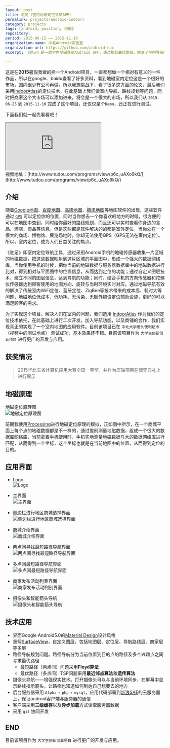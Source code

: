 ```yaml
---
layout: post
title: 驻足（室内地磁定位导航APP）
permalink: projects/android-indoor/
category: projects
tags: [android, position, 地磁]
repository: 
period: 2015-06-15 —— 2015-11-10
organization-name: 中北Android实验室
organization-url: https://github.com/android-nuc
excerpt: 《驻足》是一款室内地磁导航Android APP，通过规划最优路线，解决了室内导航问题，可以让人们迅速的到达自己想去的地方，买到想要的东西；同时加入商城商家，更好的促进商品的消费。

---
```


这是在**2015**暑假我做的拎一个Android项目，一直都想做一个相对有意义的一件作品，所以在google、baidu查看了好多资料，看到地磁室内定位这是一个很好的市场，国内很少有公司再做，所以我想挑战下，看了很多这方面的论文，最后我们采用[IndoorAtlas](https://www.indooratlas.com/)的定位技术，在此基础上我们做室内导航，路线规划等问题，同时把商家这个大市场可以添加进来，将会是一个很大的市场，所以我们从 `2015-06-25` 到 `2015-11-10` 完成了这个项目，还仅仅是个`Demo`，还正在进行测试。  

下面我们就一起先看看吧！  

<div class="embed-responsive embed-responsive-16by9">
  <iframe class="embed-responsive-item" src="http://www.tudou.com/v/p6c_uAXo9kQ/&rpid=326917756&resourceId=326917756_04_05_99/v.swf" allowtransparency="true" allowfullscreen="true"></iframe>
</div>
视频地址：[http://www.tudou.com/programs/view/p6c_uAXo9kQ/](http://www.tudou.com/programs/view/p6c_uAXo9kQ/)

## 介绍

随着[Google地图](https://www.google.com/maps)、[百度地图](http://map.baidu.com/)、[高德地图](http://gaode.com/)、[腾讯地图](http://map.qq.com/)等地图软件的出现，这些软件通过 [`GPS`](https://en.wikipedia.org/wiki/Global_Positioning_System) 可以定位你的位置，同时当你想去一个你喜欢的地方的时候，很方便的可以在地图中查到，同时给你最好的路线规划，而且还可以实时查看你身边的食品、酒店、商品等信息。但是这些都是软件解决的的都是室外定位，当你处在一个很大的商场、博物馆、展览场地时，你却无法使用GPS（GPS无法在室内定位）。所以，室内定位，成为人们日益关注的焦点。  

《驻足》即室内定位导航工具，通过采用Android手机的地磁传感器收集一片区域的地磁数据，把这些数据映射到这片区域的平面图中，形成一个强大的数据网络库，当你使用手机的时候，把你当前的地磁数据与服务器数据库中的地磁数据进行比对，得到相对与平面图中的位置信息，从而达到定位的功能；通过自定义图层技术，建立不同的图层信息，达到导航的功能；同时，结合手机的方向传感器和陀螺仪传感器达到顾客使用的地图方向、旋转与当时环境实时对应。通过地磁导航有效的解决了传统室内WiFi定位、蓝牙定位、ZigBee等技术带来的成本高、耗时大等问题，地磁地位低成本、低功耗、无污染、无额外铺设定位辅助设施，更好的可以满足顾客的需求。

为了实现这个项目，解决人们在室内的问题，我们选用 [IndoorAtlas](https://www.indooratlas.com/) 作为我们的定位技术依托，在此基础上进行二次开发，加入导航功能，以及商铺的合作，我们实现真正的实现了一个室内地图的应用软件。目前该项目已在 `中北大学唐久便利超市`（视频中的测试地点） 测试成功，基本效果还不错。目前该项目作为 `大学生创新创业项目` 进行更广的开发与应用。

## 获奖情况
> 2015华北五省计算机应用大赛全国一等奖，并作为压轴项目在颁奖典礼上进行展示

## 地磁原理

地磁定位原理图  
![地磁定位原理图](https://raw.githubusercontent.com/onlylemi/processing-android-capture/master/androidcapture8.gif)  

前期我使用[Processing](https://processing.org)进行地磁定位原理的模拟，正如图中所示，在一个商城平面上每个点的地磁数据都是不一样的，通过提前测量地磁数据，组成一个很大的数据库网络库，当前拿着手机使用时，手机实地测量地磁数据与大的数据网络库进行匹配，从而得到一个坐标，这个坐标也就是在当前地图中的位置，从而得到定位的目的。

## 应用界面

* Logo  
  ![Logo](https://raw.githubusercontent.com/onlylemi/onlylemi.github.io/master/assets/images/post/android_indoor_icon.png)  

* 主界面  
  ![主界面](https://raw.githubusercontent.com/onlylemi/onlylemi.github.io/master/assets/images/post/android_indoor_4.jpg)  

* 侧边栏进行地区商城选择界面  
  ![侧边栏进行地区商城选择界面](https://raw.githubusercontent.com/onlylemi/onlylemi.github.io/master/assets/images/post/android_indoor_3.jpg)  

* 商城介绍界面  
  ![商城介绍界面](https://raw.githubusercontent.com/onlylemi/onlylemi.github.io/master/assets/images/post/android_indoor_5.jpg)  

* 两点间寻找最短路径导航界面  
  ![两点间寻找最短路径导航界面](https://raw.githubusercontent.com/onlylemi/onlylemi.github.io/master/assets/images/post/android_indoor_5.jpg)  

* 多点间最短路径导航界面  
  ![多点间最短路径导航界面](https://raw.githubusercontent.com/onlylemi/onlylemi.github.io/master/assets/images/post/android_indoor_1.jpg)  

* 商家发布活动列表界面  
  ![商家发布活动列别界面](https://raw.githubusercontent.com/onlylemi/onlylemi.github.io/master/assets/images/post/android_indoor_6.jpg)  

* 摄像头和智能箭头导航  
  ![摄像头和智能箭头导航](https://raw.githubusercontent.com/onlylemi/onlylemi.github.io/master/assets/images/post/android_indoor_2.jpg)  


## 技术应用

* 界面Google Android5.0的[Material Design](http://developer.android.com/design/material/index.html)设计风格
* 重写[SurfaceView](http://developer.android.com/reference/android/view/SurfaceView.html)，自定义图层，包括地图层、定位层、导航路线层、商家层等多层
* 路径导航规划问题。路径导航分为当前位置到目的点的路径及多个兴趣点之间寻求最优路径
  * 最短路径（两点间）问题采用**Floyd算法**
  * 最优路径（多点间）TSP问题采用**最近邻点算法**和**遗传算法**
* 摄像头导航——增强现实技术。打开摄像头可以与当前环境同步，在屏幕中显示路线指示箭头，让路痴也知道如何到达自己想要去的地方
* 后台服务器采用 `Alpha` + `php` + `mysql`，应用代码部署到[新浪SAE](http://www.sinacloud.com/sae.html)的云服务器上，保证android客户端与服务器的通信
* 客户端采用**三级缓存**以及**异步加载**方式读取服务器数据
* 采用 `git` 协同开发

## END

目前该项目作为 `大学生创新创业项目` 进行更广的开发与应用。
